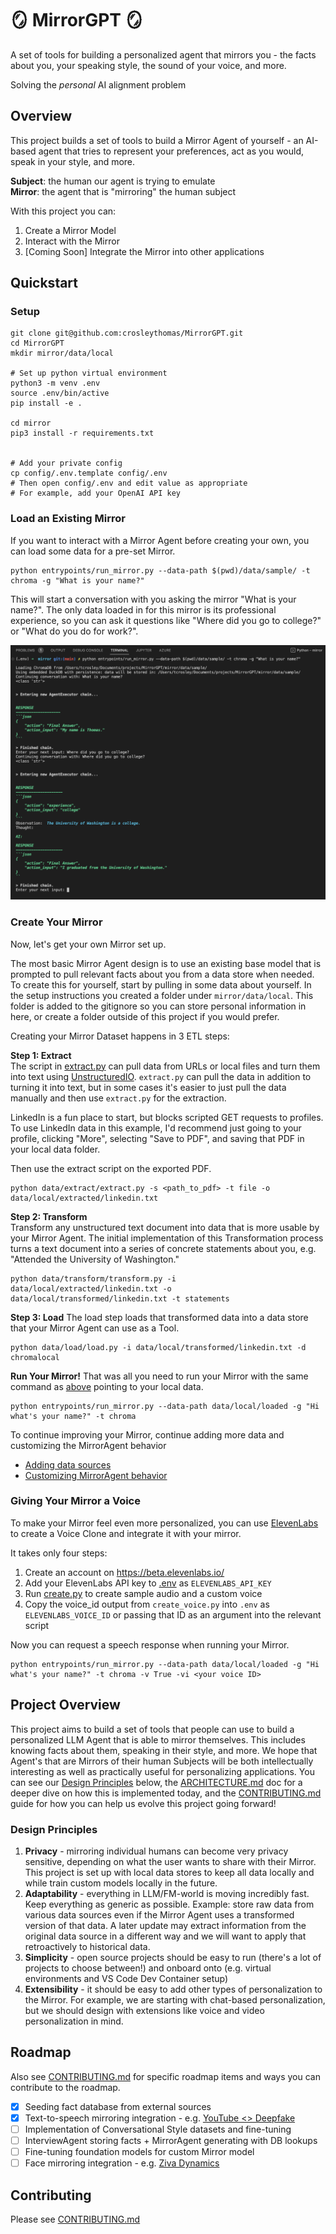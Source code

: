 # 🪞 MirrorGPT 🪞
A set of tools for building a personalized agent that mirrors you - the facts about you, your speaking style, the sound of your voice, and more.

Solving the *personal* AI alignment problem

## Overview 
This project builds a set of tools to build a Mirror Agent of yourself - an AI-based agent that tries to represent your preferences, act as you would, speak in your style, and more.


**Subject**: the human our agent is trying to emulate <br>
**Mirror**: the agent that is "mirroring" the human subject

With this project you can:
1. Create a Mirror Model
2. Interact with the Mirror
3. [Coming Soon] Integrate the Mirror into other applications

## Quickstart

### Setup

```
git clone git@github.com:crosleythomas/MirrorGPT.git
cd MirrorGPT
mkdir mirror/data/local

# Set up python virtual environment
python3 -m venv .env
source .env/bin/active
pip install -e .

cd mirror
pip3 install -r requirements.txt


# Add your private config
cp config/.env.template config/.env
# Then open config/.env and edit value as appropriate
# For example, add your OpenAI API key
```

### Load an Existing Mirror
If you want to interact with a Mirror Agent before creating your own, you can load some data for a pre-set Mirror.

```
python entrypoints/run_mirror.py --data-path $(pwd)/data/sample/ -t chroma -g "What is your name?"
```

This will start a conversation with you asking the mirror "What is your name?". The only data loaded in for this mirror is its professional experience, so you can ask it questions like "Where did you go to college?" or "What do you do for work?".

![Run Mirror Sample Image](assets/run_mirror_sample.png)

### Create Your Mirror
Now, let's get your own Mirror set up.

The most basic Mirror Agent design is to use an existing base model that is prompted to pull relevant facts about you from a data store when needed. To create this for yourself, start by pulling in some data about yourself. In the setup instructions you created a folder under `mirror/data/local`. This folder is added to the gitignore so you can store personal information in here, or create a folder outside of this project if you would prefer.

Creating your Mirror Dataset happens in 3 ETL steps:

<b>Step 1: Extract</b><br>
The script in [extract.py](mirror/data/extract/extract.py) can pull data from URLs or local files and turn them into text using [UnstructuredIO](https://github.com/Unstructured-IO/unstructured). `extract.py` can pull the data in addition to turning it into text, but in some cases it's easier to just pull the data manually and then use `extract.py` for the extraction.

LinkedIn is a fun place to start, but blocks scripted GET requests to profiles. To use LinkedIn data in this example, I'd recommend just going to your profile, clicking "More", selecting "Save to PDF", and saving that PDF in your local data folder.

Then use the extract script on the exported PDF.
```
python data/extract/extract.py -s <path_to_pdf> -t file -o data/local/extracted/linkedin.txt
```

<b>Step 2: Transform</b><br>
Transform any unstructured text document into data that is more usable by your Mirror Agent. The initial implementation of this Transformation process turns a text document into a series of concrete statements about you, e.g. "Attended the University of Washington."
```
python data/transform/transform.py -i data/local/extracted/linkedin.txt -o data/local/transformed/linkedin.txt -t statements
```

<b>Step 3: Load</b>
The load step loads that transformed data into a data store that your Mirror Agent can use as a Tool.
```
python data/load/load.py -i data/local/transformed/linkedin.txt -d chromalocal
```


<b>Run Your Mirror!</b>
That was all you need to run your Mirror with the same command as [above](#load-an-existing-mirror) pointing to your local data.
```
python entrypoints/run_mirror.py --data-path data/local/loaded -g "Hi what's your name?" -t chroma
```

To continue improving your Mirror, continue adding more data and customizing the MirrorAgent behavior
- [Adding data sources](mirror/data/README.md)
- [Customizing MirrorAgent behavior](mirror/mirror_agent/README.md)

### Giving Your Mirror a Voice
To make your Mirror feel even more personalized, you can use [ElevenLabs](https://beta.elevenlabs.io/) to create a Voice Clone and integrate it with your mirror.

It takes only four steps:
1. Create an account on https://beta.elevenlabs.io/ 
2. Add your ElevenLabs API key to [.env](mirror/config/.env) as `ELEVENLABS_API_KEY`
3. Run [create.py](mirror/voice/create_voice.py) to create sample audio and a custom voice
4. Copy the voice_id output from `create_voice.py` into `.env` as `ELEVENLABS_VOICE_ID` or passing that ID as an argument into the relevant script

Now you can request a speech response when running your Mirror.
```
python entrypoints/run_mirror.py --data-path data/local/loaded -g "Hi what's your name?" -t chroma -v True -vi <your voice ID>
```

## Project Overview
This project aims to build a set of tools that people can use to build a personalized LLM Agent that is able to mirror themselves. This includes knowing facts about them, speaking in their style, and more. We hope that Agent's that are Mirrors of their human Subjects will be both intellectually interesting as well as practically useful for personalizing applications. You can see our [Design Principles](#design-principles) below, the [ARCHITECTURE.md](docs/ARCHITECTURE.md) doc for a deeper dive on how this is implemented today, and the [CONTRIBUTING.md](docs/CONTRIBUTING.md) guide for how you can help us evolve this project going forward!

### Design Principles
1. **Privacy** - mirroring individual humans can become very privacy sensitive, depending on what the user wants to share with their Mirror. This project is set up with local data stores to keep all data locally and while train custom models locally in the future.
2. **Adaptability** - everything in LLM/FM-world is moving incredibly fast. Keep everything as generic as possible. Example: store raw data from various data sources even if the Mirror Agent uses a transformed version of that data. A later update may extract information from the original data source in a different way and we will want to apply that retroactively to historical data.
3. **Simplicity** - open source projects should be easy to run (there's a lot of projects to choose between!) and onboard onto (e.g. virtual environments and VS Code Dev Container setup)
4. **Extensibility** - it should be easy to add other types of personalization to the Mirror. For example, we are starting with chat-based personalization, but we should design with extensions like voice and video personalization in mind.

## Roadmap
Also see [CONTRIBUTING.md](docs/ONTRIBUTING.md) for specific roadmap items and ways you can contribute to the roadmap.
- [X] Seeding fact database from external sources
- [X] Text-to-speech mirroring integration - e.g. [YouTube <> Deepfake](https://twitter.com/aleemrehmtulla/status/1644728115032207367)
- [ ] Implementation of Conversational Style datasets and fine-tuning
- [ ] InterviewAgent storing facts + MirrorAgent generating with DB lookups
- [ ] Fine-tuning foundation models for custom Mirror model
- [ ] Face mirroring integration - e.g. [Ziva Dynamics](https://zivadynamics.com/)

## Contributing
Please see [CONTRIBUTING.md](docs/CONTRIBUTING.md)
